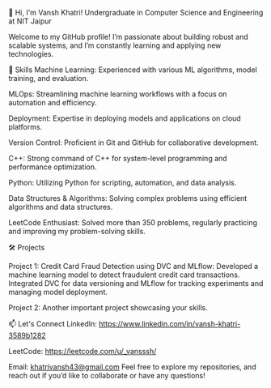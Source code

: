 👋 Hi, I'm Vansh Khatri!
Undergraduate in Computer Science and Engineering at NIT Jaipur

Welcome to my GitHub profile! I’m passionate about building robust and scalable systems, and I’m constantly learning and applying new technologies.

🚀 Skills
Machine Learning: Experienced with various ML algorithms, model training, and evaluation.

MLOps: Streamlining machine learning workflows with a focus on automation and efficiency.

Deployment: Expertise in deploying models and applications on cloud platforms.

Version Control: Proficient in Git and GitHub for collaborative development.

C++: Strong command of C++ for system-level programming and performance optimization.

Python: Utilizing Python for scripting, automation, and data analysis.

Data Structures & Algorithms: Solving complex problems using efficient algorithms and data structures.

LeetCode Enthusiast: Solved more than 350 problems, regularly practicing and improving my problem-solving skills.



🛠️ Projects

Project 1: Credit Card Fraud Detection using DVC and MLflow: Developed a machine learning model to detect fraudulent credit card transactions. Integrated DVC for data versioning and MLflow for tracking experiments and managing model deployment.

Project 2: Another important project showcasing your skills.

📫 Let's Connect
LinkedIn: https://www.linkedin.com/in/vansh-khatri-3589b1282

LeetCode: https://leetcode.com/u/_vansssh/

Email: khatrivansh43@gmail.com
Feel free to explore my repositories, and reach out if you’d like to collaborate or have any questions!


<!---
vanshxo/vanshxo is a ✨ special ✨ repository because its `README.md` (this file) appears on your GitHub profile.
You can click the Preview link to take a look at your changes.
--->
